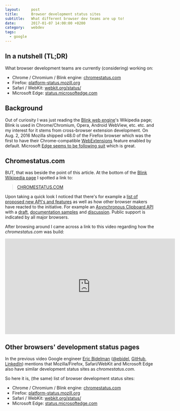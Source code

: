 ```yaml
---
layout:     post
title:      Browser development status sites
subtitle:   What different browser dev teams are up to!
date:       2017-01-07 14:00:00 +0200
category:   webdev
tags:
  - google
---
```


## In a nutshell (TL;DR)

What browser development teams are currently (considering) working on:

- Chrome / Chromium / Blink engine: [chromestatus.com](https://www.chromestatus.com)
- Firefox: [platform-status.mozill.org](https://platform-status.mozilla.org/)
- Safari / WebKit: [webkit.org/status/](https://webkit.org/status/)
- Microsoft Edge: [status.microsoftedge.com](https://status.microsoftedge.com)

## Background

Out of curiosity I was just reading the [Blink web engine](https://en.wikipedia.org/wiki/Blink_(web_engine))'s Wikipedia page; Blink is used in Chrome/Chromium, Opera, Android WebView, etc. etc. and my interest for it stems from cross-browser extension development. On Aug. 2, 2016 Mozilla shipped v48.0 of the Firefox browser which was the first to have their Chrome-compatible [WebExtensions](https://developer.mozilla.org/fi/docs/Mozilla/Add-ons/WebExtensions) feature enabled by default. Microsoft [Edge seems to be following suit](https://developer.microsoft.com/en-us/microsoft-edge/platform/documentation/extensions/api-support/extension-api-roadmap/) which is great.


## Chromestatus.com

BUT, that was beside the point of this article. At the bottom of the [Blink Wikipedia page](https://en.wikipedia.org/wiki/Blink_(web_engine)) I spotted a link to:

> [CHROMESTATUS.COM](https://www.chromestatus.com)

Upon taking a quick look I noticed that there's for example a [list of proposed new API's and features](https://www.chromestatus.com/features#browsers.chrome.status%3A%22Proposed%22) as well as how other browser makers have reacted to the initiative. For example an [Asynchronous Clipboard API](https://www.chromestatus.com/features/5861289330999296) with a [draft](https://w3c.github.io/clipboard-apis/), [documentation samples](https://github.com/garykac/clipboard/blob/master/clipboard.md) and [discussion](https://discourse.wicg.io/t/proposal-modern-asynchronous-clipboard-api/1513). Public support is indicated by all major browsers.

After browsing around I came across a link to this video regarding how the *chromestatus.com* was build:

<iframe width="560" height="315" src="https://www.youtube.com/embed/Rd0plknSPYU" frameborder="0" allowfullscreen></iframe>

## Other browsers' development status pages

In the previous video Google engineer [Eric Bidelman](https://plus.google.com/+EricBidelman) ([@ebidel](https://twitter.com/ebidel), [GitHub](https://github.com/ebidel), [LinkedIn](https://www.linkedin.com/in/ericbidelman)) mentions that Mozilla/Firefox, Safari/WebKit and Microsoft Edge also have similar development status sites as *chromestatus.com*.

So here it is, (the same) list of browser development status sites:

- Chrome / Chromium / Blink engine: [chromestatus.com](https://www.chromestatus.com)
- Firefox: [platform-status.mozill.org](https://platform-status.mozilla.org/)
- Safari / WebKit: [webkit.org/status/](https://webkit.org/status/)
- Microsoft Edge: [status.microsoftedge.com](https://status.microsoftedge.com)